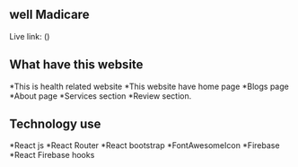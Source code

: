 ## well Madicare

Live link: ()

## What have this website
*This is health related website
*This website have home page
*Blogs page
*About page
*Services section
*Review section.


## Technology use
*React js
*React Router
*React bootstrap
*FontAwesomeIcon
*Firebase
*React Firebase hooks